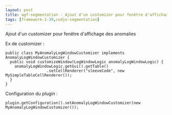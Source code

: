 ```yaml
---
layout: post
title: agf-segmentation - Ajout d'un customizer pour fenêtre d'affichage des anomalies
tags: [framework-1-39,codjo-segmentation]
---
```

Ajout d'un customizer pour fenêtre d'affichage des anomalies

Ex de customizer :

```
public class MyAnomalyLogWindowCustomizer implements AnomalyLogWindowCustomizer {
  public void customizeWindow(LogWindowLogic anomalyLogWindowLogic) {
	anomalyLogWindowLogic.getGui().getTable()
                  .setCellRenderer("sleeveCode", new MySimpleTableCellRenderer());
  }
}
```
Configuration du plugin :
```
plugin.getConfiguration().setAnomalyLogWindowCustomizer(new MyAnomalyLogWindowCustomizer());
```